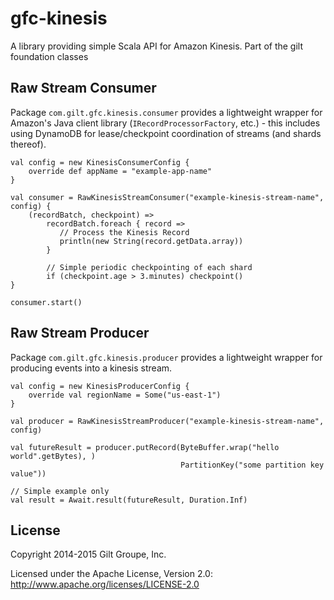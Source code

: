 gfc-kinesis
===========

A library providing simple Scala API for Amazon Kinesis. Part of the gilt foundation classes

## Raw Stream Consumer

Package `com.gilt.gfc.kinesis.consumer` provides a lightweight wrapper for Amazon's Java client library (`IRecordProcessorFactory`, etc.) - this includes using DynamoDB for lease/checkpoint coordination of streams (and shards thereof).

    val config = new KinesisConsumerConfig {
        override def appName = "example-app-name"
    }

    val consumer = RawKinesisStreamConsumer("example-kinesis-stream-name", config) {
        (recordBatch, checkpoint) =>
            recordBatch.foreach { record =>
               // Process the Kinesis Record
               println(new String(record.getData.array))
            }

            // Simple periodic checkpointing of each shard
            if (checkpoint.age > 3.minutes) checkpoint()
    }

    consumer.start()


## Raw Stream Producer

Package `com.gilt.gfc.kinesis.producer` provides a lightweight wrapper for producing events into a kinesis stream.

    val config = new KinesisProducerConfig {
        override val regionName = Some("us-east-1")
    }
    
    val producer = RawKinesisStreamProducer("example-kinesis-stream-name", config)
    
    val futureResult = producer.putRecord(ByteBuffer.wrap("hello world".getBytes), )
                                          PartitionKey("some partition key value"))
                                          
    // Simple example only
    val result = Await.result(futureResult, Duration.Inf)

## License

Copyright 2014-2015 Gilt Groupe, Inc.

Licensed under the Apache License, Version 2.0: http://www.apache.org/licenses/LICENSE-2.0
